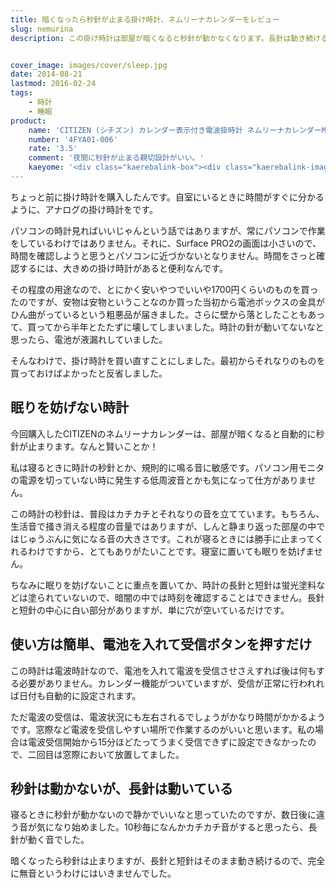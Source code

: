 ```yaml
---
title: 暗くなったら秒針が止まる掛け時計、ネムリーナカレンダーをレビュー
slug: nemurina
description: この掛け時計は部屋が暗くなると秒針が動かなくなります。長針は動き続けるので全くの無音になるわけではありませんが、寝室に置くにはピッタリの時計かもしれません。電波時計なので時刻調整の手間がないのもいいですね。


cover_image: images/cover/sleep.jpg
date: 2014-08-21
lastmod: 2016-02-24
tags: 
    - 時計
    - 睡眠
product:
    name: 'CITIZEN (シチズン) カレンダー表示付き電波掛時計 ネムリーナカレンダーM01 茶色メタリック色'
    number: '4FYA01-006'
    rate: '3.5'
    comment: '夜間に秒針が止まる親切設計がいい。'
    kaeyome: '<div class="kaerebalink-box"><div class="kaerebalink-image"><a href="http://www.amazon.co.jp/exec/obidos/ASIN/B0017ONQ8Q/illusionspace-22/ref=nosim/" rel="nofollow" target="_blank"><img src="http://ecx.images-amazon.com/images/I/51fWQQjEB2L._SL160_.jpg" style="border: none;" /></a></div><div class="kaerebalink-info"><div class="kaerebalink-name"><a href="http://www.amazon.co.jp/exec/obidos/ASIN/B0017ONQ8Q/illusionspace-22/ref=nosim/" rel="nofollow" target="_blank">CITIZEN (シチズン) カレンダー表示付き電波掛時計 ネムリーナカレンダーM01 茶色メタリック色 4FYA01-006</a><div class="kaerebalink-powered-date">posted with <a href="http://kaereba.com" rel="nofollow" target="_blank">カエレバ</a></div></div><div class="kaerebalink-detail"> リズム時計 2009-04-25    </div><div class="kaerebalink-link1"><div class="shoplinkamazon"><a href="http://www.amazon.co.jp/gp/search?keywords=CITIZEN%204FYA01-006&__mk_ja_JP=%83J%83%5E%83J%83i&tag=illusionspace-22" rel="nofollow" target="_blank" title="アマゾン" >Amazonで購入</a></div><div class="shoplinkrakuten"><a href="http://hb.afl.rakuten.co.jp/hgc/0e95387f.f2aef20d.0e953880.25e412bd/?pc=http%3A%2F%2Fsearch.rakuten.co.jp%2Fsearch%2Fmall%2FCITIZEN%25204FYA01-006%2F-%2Ff.1-p.1-s.1-sf.0-st.A-v.2%3Fx%3D0%26scid%3Daf_ich_link_urltxt%26m%3Dhttp%3A%2F%2Fm.rakuten.co.jp%2F" rel="nofollow" target="_blank" title="楽天市場" >楽天市場で購入</a></div></div></div><div class="booklink-footer" style="clear: left"></div></div>'
---
```


ちょっと前に掛け時計を購入したんです。自室にいるときに時間がすぐに分かるように、アナログの掛け時計をです。

パソコンの時計見ればいいじゃんという話ではありますが、常にパソコンで作業をしているわけではありません。それに、Surface PRO2の画面は小さいので、時間を確認しようと思うとパソコンに近づかないとなりません。時間をさっと確認するには、大きめの掛け時計があると便利なんです。

その程度の用途なので、とにかく安いやつでいいや1700円くらいのものを買ったのですが、安物は安物ということなのか買った当初から電池ボックスの金具がひん曲がっているという粗悪品が届きました。さらに壁から落としたこともあって、買ってから半年とたたずに壊してしまいました。時計の針が動いてないなと思ったら、電池が液漏れしていました。

そんなわけで、掛け時計を買い直すことにしました。最初からそれなりのものを買っておけばよかったと反省しました。


## 眠りを妨げない時計


今回購入したCITIZENのネムリーナカレンダーは、部屋が暗くなると自動的に秒針が止まります。なんと賢いことか！

私は寝るときに時計の秒針とか、規則的に鳴る音に敏感です。パソコン用モニタの電源を切っていない時に発生する低周波音とかも気になって仕方がありません。

この時計の秒針は、普段はカチカチとそれなりの音を立てています。もちろん、生活音で掻き消える程度の音量ではありますが、しんと静まり返った部屋の中ではじゅうぶんに気になる音の大きさです。これが寝るときには勝手に止まってくれるわけですから、とてもありがたいことです。寝室に置いても眠りを妨げません。

ちなみに眠りを妨げないことに重点を置いてか、時計の長針と短針は蛍光塗料などは塗られていないので、暗闇の中では時刻を確認することはできません。長針と短針の中心に白い部分がありますが、単に穴が空いているだけです。


## 使い方は簡単、電池を入れて受信ボタンを押すだけ


この時計は電波時計なので、電池を入れて電波を受信させさえすれば後は何もする必要がありません。カレンダー機能がついていますが、受信が正常に行われれば日付も自動的に設定されます。

ただ電波の受信は、電波状況にも左右されるでしょうがかなり時間がかかるようです。窓際など電波を受信しやすい場所で作業するのがいいと思います。私の場合は電波受信開始から15分ほどたってうまく受信できずに設定できなかったので、二回目は窓際において放置してました。


## 秒針は動かないが、長針は動いている


寝るときに秒針が動かないので静かでいいなと思っていたのですが、数日後に違う音が気になり始めました。10秒毎になんかカチカチ音がすると思ったら、長針が動く音でした。

暗くなったら秒針は止まりますが、長針と短針はそのまま動き続けるので、完全に無音というわけにはいきませんでした。


  